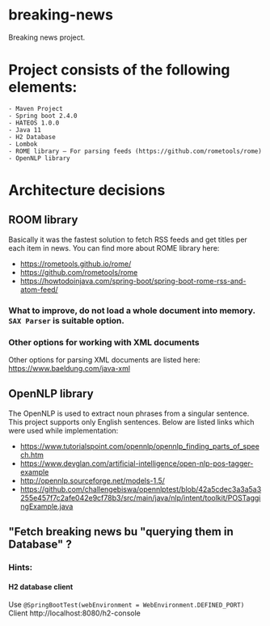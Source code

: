 # breaking-news
Breaking news project.

# Project consists of the following elements:
    - Maven Project
    - Spring boot 2.4.0
    - HATEOS 1.0.0
    - Java 11
    - H2 Database
    - Lombok
    - ROME library – For parsing feeds (https://github.com/rometools/rome)
    - OpenNLP library
    
# Architecture decisions
## ROOM library
Basically it was the fastest solution to fetch RSS feeds and get titles per each item in news.
You can find more about ROME library here:
- https://rometools.github.io/rome/
- https://github.com/rometools/rome
- https://howtodoinjava.com/spring-boot/spring-boot-rome-rss-and-atom-feed/ 

### What to improve, do not load a whole document into memory. `SAX Parser` is suitable option.

### Other options for working with XML documents
Other options for parsing XML documents are listed here: https://www.baeldung.com/java-xml

## OpenNLP library
The OpenNLP is used to extract noun phrases from a singular sentence.
This project supports only English sentences.
Below are listed links which were used while implementation:

- https://www.tutorialspoint.com/opennlp/opennlp_finding_parts_of_speech.htm
- https://www.devglan.com/artificial-intelligence/open-nlp-pos-tagger-example
- http://opennlp.sourceforge.net/models-1.5/
- https://github.com/challengebiswa/opennlptest/blob/42a5cdec3a3a5a3255e457f7c2afe042e9cf78b3/src/main/java/nlp/intent/toolkit/POSTaggingExample.java

## "Fetch breaking news bu "querying them in Database" ?

### Hints:
#### H2 database client
Use
`@SpringBootTest(webEnvironment = WebEnvironment.DEFINED_PORT)` \
Client http://localhost:8080/h2-console

